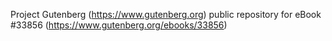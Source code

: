 Project Gutenberg (https://www.gutenberg.org) public repository for eBook #33856 (https://www.gutenberg.org/ebooks/33856)
